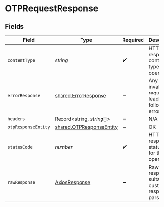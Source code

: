 # OTPRequestResponse


## Fields

| Field                                                                | Type                                                                 | Required                                                             | Description                                                          |
| -------------------------------------------------------------------- | -------------------------------------------------------------------- | -------------------------------------------------------------------- | -------------------------------------------------------------------- |
| `contentType`                                                        | *string*                                                             | :heavy_check_mark:                                                   | HTTP response content type for this operation                        |
| `errorResponse`                                                      | [shared.ErrorResponse](../../models/shared/errorresponse.md)         | :heavy_minus_sign:                                                   | Any bad or invalid request will lead to following error object       |
| `headers`                                                            | Record<string, *string*[]>                                           | :heavy_minus_sign:                                                   | N/A                                                                  |
| `otpResponseEntity`                                                  | [shared.OTPResponseEntity](../../models/shared/otpresponseentity.md) | :heavy_minus_sign:                                                   | OK                                                                   |
| `statusCode`                                                         | *number*                                                             | :heavy_check_mark:                                                   | HTTP response status code for this operation                         |
| `rawResponse`                                                        | [AxiosResponse](https://axios-http.com/docs/res_schema)              | :heavy_minus_sign:                                                   | Raw HTTP response; suitable for custom response parsing              |